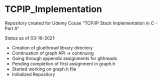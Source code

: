 # TCPIP_Implementation
Repository created for Udemy Couse "TCP/IP Stack Implementation in C - Part A"

Status as of 03-16-2021:
- Creation of gluethread library directory
- Continuation of graph API -> continuing
- Going through appendix assignments for glthreads
- Pending completion of first assignment in graph.h
- Started working on graph.h file
- Initialized Repository